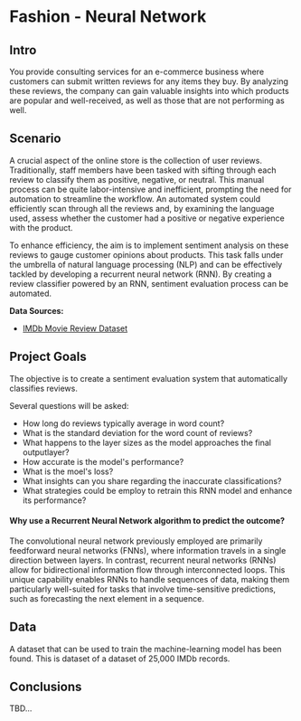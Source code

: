 # Fashion - Neural Network

## Intro 
You provide consulting services for an e-commerce business where customers can submit written reviews for any items they buy. By analyzing these reviews, the company can gain valuable insights into which products are popular and well-received, as well as those that are not performing as well. 

## Scenario
A crucial aspect of the online store is the collection of user reviews. Traditionally, staff members have been tasked with sifting through each review to classify them as positive, negative, or neutral. This manual process can be quite labor-intensive and inefficient, prompting the need for automation to streamline the workflow. An automated system could efficiently scan through all the reviews and, by examining the language used, assess whether the customer had a positive or negative experience with the product.

To enhance efficiency,  the aim is to implement sentiment analysis on these reviews to gauge customer opinions about products. This task falls under the umbrella of natural language processing (NLP) and can be effectively tackled by developing a recurrent neural network (RNN). By creating a review classifier powered by an RNN, sentiment evaluation process can be automated.

**Data Sources:**

- [IMDb Movie Review Dataset](https://ai.stanford.edu/~amaas/data/sentiment/) 


## Project Goals
The objective is to create a sentiment evaluation system that automatically classifies reviews.


Several questions will be asked:

- How long do reviews typically average in word count?
- What is the standard deviation for the word count of reviews?
- What happens to the layer sizes as the model approaches the final outputlayer?
- How accurate is the model's performance?
- What is the moel's loss?
- What insights can you share regarding the inaccurate classifications?
- What strategies could be employ to retrain this RNN model and enhance its performance?





#### Why use a Recurrent Neural Network algorithm to predict the outcome?
The convolutional neural network previously employed are primarily feedforward neural networks (FNNs), where information travels in a single direction between layers. In contrast, recurrent neural networks (RNNs) allow for bidirectional information flow through interconnected loops. This unique capability enables RNNs to handle sequences of data, making them particularly well-suited for tasks that involve time-sensitive predictions, such as forecasting the next element in a sequence.

## Data
A dataset that can be used to train the machine-learning model has been found. This is dataset of a dataset of 25,000 IMDb records. 

## Conclusions
TBD... 